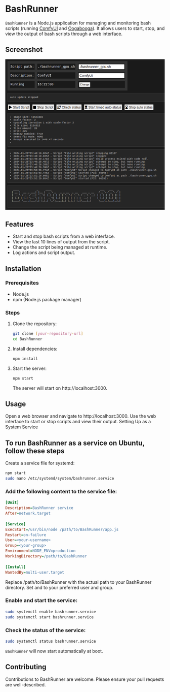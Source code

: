 # BashRunner

`BashRunner` is a Node.js application for managing and monitoring bash scripts (running [ComfyUI](https://github.com/comfyanonymous/ComfyUI) and [Oogabooga](https://github.com/oobabooga/text-generation-webui)). It allows users to start, stop, and view the output of bash scripts through a web interface.

## Screenshot
![image](BashRunner2024-01-29__17-14-48.png)

## Features

- Start and stop bash scripts from a web interface.
- View the last 10 lines of output from the script.
- Change the script being managed at runtime.
- Log actions and script output.

## Installation

### Prerequisites
- Node.js
- npm (Node.js package manager)

### Steps

1. Clone the repository:
   ``` bash
   git clone [your-repository-url]
   cd BashRunner
   ```

2. Install dependencies:
   ``` bash
   npm install
   ```

3. Start the server:

   ``` bash
   npm start
   ```
   The server will start on http://localhost:3000.


## Usage
Open a web browser and navigate to http://localhost:3000.
Use the web interface to start or stop scripts and view their output.
Setting Up as a System Service


## To run BashRunner as a service on Ubuntu, follow these steps
Create a service file for systemd:

   ``` bash
   npm start
   sudo nano /etc/systemd/system/bashrunner.service
   ```

### Add the following content to the service file:

   ``` ini
   [Unit]
   Description=BashRunner service
   After=network.target

   [Service]
   ExecStart=/usr/bin/node /path/to/BashRunner/app.js
   Restart=on-failure
   User=<your-username>
   Group=<your-group>
   Environment=NODE_ENV=production
   WorkingDirectory=/path/to/BashRunner

   [Install]
   WantedBy=multi-user.target
   ```

Replace /path/to/BashRunner with the actual path to your BashRunner directory. Set <your-username> and <your-group> to your preferred user and group.

### Enable and start the service:

```bash
sudo systemctl enable bashrunner.service
sudo systemctl start bashrunner.service
```

### Check the status of the service:

```bash
sudo systemctl status bashrunner.service
```
`BashRunner` will now start automatically at boot.

## Contributing
Contributions to BashRunner are welcome. Please ensure your pull requests are well-described.